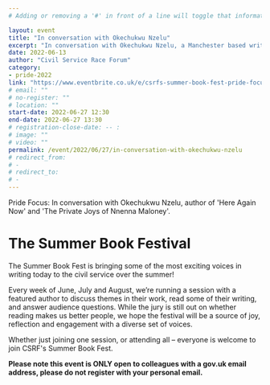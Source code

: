 ```yaml
---
# Adding or removing a '#' in front of a line will toggle that information off and on from being processed. 

layout: event
title: "In conversation with Okechukwu Nzelu"
excerpt: "In conversation with Okechukwu Nzelu, a Manchester based writer and recipient of a Northern Writers' Award from New Writing North."
date: 2022-06-13
author: "Civil Service Race Forum"
category: 
- pride-2022
link: "https://www.eventbrite.co.uk/e/csrfs-summer-book-fest-pride-focus-in-conversation-with-okechukwu-nzelu-tickets-344312236167?utm-campaign=social&utm-content=attendeeshare&utm-medium=discovery&utm-term=listing&utm-source=cp&aff=escb"
# email: ""
# no-register: ""
# location: ""
start-date: 2022-06-27 12:30
end-date: 2022-06-27 13:30
# registration-close-date: -- :
# image: ""
# video: ""
permalink: /event/2022/06/27/in-conversation-with-okechukwu-nzelu
# redirect_from: 
# - 
# redirect_to: 
# - 
---
```


Pride Focus: In conversation with Okechukwu Nzelu, author of 'Here Again Now' and 'The Private Joys of Nnenna Maloney'.

# The Summer Book Festival

The Summer Book Fest is bringing some of the most exciting voices in writing today to the civil service over the summer!

Every week of June, July and August, we’re running a session with a featured author to discuss themes in their work, read some of their writing, and answer audience questions. While the jury is still out on whether reading makes us better people, we hope the festival will be a source of joy, reflection and engagement with a diverse set of voices.

Whether just joining one session, or attending all – everyone is welcome to join CSRF's Summer Book Fest.

**Please note this event is ONLY open to colleagues with a gov.uk email address, please do not register with your personal email.**
